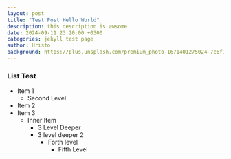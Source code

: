 ```yaml
---
layout: post
title: "Test Post Hello World"
description: this description is awsome
date: 2024-09-11 23:20:00 +0300
categories: jekyll test page
author: Hristo
background: https://plus.unsplash.com/premium_photo-1671401275024-7c6f18577d08?q=80&w=1632&auto=format&fit=crop&ixlib=rb-4.0.3&ixid=M3wxMjA3fDB8MHxwaG90by1wYWdlfHx8fGVufDB8fHx8fA%3D%3D
---
```


### List Test

-   Item 1
    -   Second Level
-   Item 2
-   Item 3
    -   Inner Item
        -   3 Level Deeper
        -   3 level deeper 2
            -   Forth level
                -   Fifth Level
